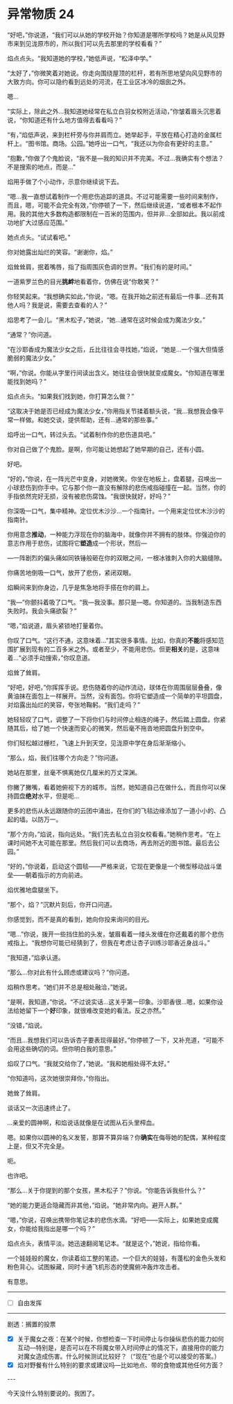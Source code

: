 # 异常物质 24

“好吧，”你说道，“我们可以从她的学校开始？你知道是哪所学校吗？她是从风见野市来到见泷原市的，所以我们可以先去那里的学校看看？”

焰点点头。“我知道她的学校，”她低声说，“松泽中学。”

“太好了，”你微笑着对她说。你走向围绕屋顶的栏杆，若有所思地望向风见野市的大致方向。你可以隐约看到远处的河流，在工业区冰冷的烟囱之外。

嗯...

“实际上，除此之外...我知道她经常在私立白羽女校附近活动，”你皱着眉头沉思着说，“你知道还有什么地方值得去看看吗？”

“有，”焰低声说，来到栏杆旁与你并肩而立。她举起手，平放在精心打造的金属栏杆上。“图书馆。商场。公园。”她呼出一口气，“我还以为你会有更好的主意。”

“抱歉，”你做了个鬼脸说，“我不是—我的知识并不完美。不过...我确实有个想法？不是搜索的地点，而是...”

焰用手做了个小动作，示意你继续说下去。

“嗯...我一直想试着制作一个用悲伤追踪的道具。不过可能需要一些时间来制作，而且，嗯，可能不会完全有效，”你停顿了一下，然后继续说道，“或者根本不起作用。我的其他大多数构造都限制在一百米的范围内，但并非...全部如此。我以前成功地扩大过感应范围。”

她点点头。“试试看吧。”

你对她露出灿烂的笑容。“谢谢你，焰。”

焰耸耸肩，抿着嘴唇，指了指周围灰色调的世界。“我们有的是时间。”

一道紫罗兰色的目光**挑衅**地看着你，仿佛在说“你敢笑？”

你轻笑起来。“我想确实如此，”你说，“嗯。在我开始之前还有最后一件事...还有其他人吗？我是说，需要去查看的人？”

焰思考了一会儿。“黑木松子，”她说，“她...通常在这时候会成为魔法少女。”

“通常？”你问道。

“在沙耶香成为魔法少女之后，丘比往往会寻找她，”焰说，“她是...一个强大但情感脆弱的魔法少女。”

“啊，”你说。你能从字里行间读出含义。她往往会很快就变成魔女。“你知道在哪里能找到她吗？”

焰点点头。“如果我们找到她，你打算怎么做？”

“这取决于她是否已经成为魔法少女，”你用指关节揉着额头说，“我...我想我会像平常一样做。和她交谈，提供帮助，还有...通常的那些事。”

焰呼出一口气，转过头去。“试着制作你的悲伤道具吧。”

你对自己做了个鬼脸。是啊，你可能让她想起了她早期的自己，还有小圆。

好吧。

“好的，”你说，在一阵光芒中变身，对她微笑。你坐在地板上，盘着腿，召唤出一小球悲伤到你手中。它与那个你一直没有解除的悲伤戒指碰撞在一起。当然，你的手指依然完好无损，没有被悲伤腐蚀。“我很快就好，好吗？”

你深吸一口气，集中精神。定位优木沙沙...一个指南针。一个用来定位优木沙沙的指南针。

你用意念**推动**，一种能力浮现在你的脑海中，就像你并不拥有的肢体。你强迫你的意志作用于悲伤，试图将它**塑造**成一个形状，然后—

—一阵剧烈的偏头痛如同铁锤般砸在你的双眼之间，一根冰锥刺入你的大脑缝隙。

你痛苦地倒吸一口气，放开了悲伤，紧闭双眼。

焰瞬间来到你身边，几乎是焦急地将手搭在你的肩上。

“我—”你颤抖着吸了口气。“我—我没事。那只是—嗯。你知道的。当我制造东西失败时。我会头痛欲裂？”

“嗯，”焰说道，眉头紧锁地打量着你。

你叹了口气。“这行不通，这意味着...”其实很多事情。比如，你真的**不能**将感知范围扩展到现有的二百多米之外。或者至少，不能用悲伤。但更**相关**的是，这意味着...“必须手动搜索，”你叹息道。

焰耸了耸肩。

“好吧，好吧，”你挥挥手说。悲伤随着你的动作流动，球体在你周围层层叠叠，像黄油抹在面包上一样展开。当然，没有面包。你将它塑造成一个简单的平坦圆盘，对焰露出灿烂的笑容，夸张地鞠躬。“我们走吗？”

她轻轻叹了口气，调整了一下将你们与时间停止相连的绳子，然后踏上圆盘。你紧随其后，给了她一个快速而安心的微笑，然后毫不拖沓地把圆盘升到空中。

你们轻松越过栅栏，飞速上升到天空，见泷原中学在身后渐渐缩小。

“那么，焰，我们往哪个方向走？”你问道。

她站在那里，丝毫不惧离她仅几厘米的万丈深渊。

你撇了撇嘴，看着她俯视下方的城市。当然，她知道自己在做什么，而且你可以保持圆盘**绝对**水平，但是呃...

更多的悲伤从永远跟随你的云团中涌出，在你们的飞毯边缘添加了一道小小的、凸起的墙。以防万一。

“那个方向，”焰说，指向远处。“我们先去私立白羽女校看看。”她稍作思考。“在上课时间她不太可能在那里。然后我们可以去商场，再去附近的图书馆。最后去公园。”

“好的，”你说着，启动这个圆毯——严格来说，它现在更像是一个微型移动战斗堡垒——朝着指示的方向前进。

焰优雅地盘腿坐下。

“那个，焰？”沉默片刻后，你开口问道。

你感觉到，而不是真的看到，她向你投来询问的目光。

“嗯...”你说，拨开一些挡住脸的头发，皱眉看着一缕头发缠在你还戴着的那个悲伤戒指上。“我想你可能已经猜到了，但我在考虑让杏子训练沙耶香近身战斗。”

“我知道，”焰承认道。

“那么...你对此有什么顾虑或建议吗？”你问道。

焰稍作思考。“她们并不总是相处融洽，”她说。

“是啊，我知道，”你说。“不过说实话...这关乎第一印象。沙耶香很...嗯，如果你设法给她留下一个**好**印象，就很难改变她的看法。反之亦然。”

“没错，”焰说。

“而且...我想我们可以告诉杏子要表现得最好。”你停顿了一下，又补充道，“可能不会用这些确切的词。但你明白我的意思。”

焰叹了口气。“我就交给你了，”她说。“我和她相处得不太好。”

“你知道吗，这次她很崇拜你，”你指出。

她耸了耸肩。

谈话又一次迅速终止了。

...亲爱的圆神啊，和焰说话就像是在试图从石头里榨血。

嗯。如果你以圆神的名义发誓，那算不算异端？你**确实**在侮辱她的配偶，某种程度上是，但又不完全是。

呃。

也许吧。

“那么...关于你提到的那个女孩，黑木松子？”你说。“你能告诉我些什么？”

“她的能力更适合隐藏而非其他，”焰说。“她非常内向。避开人群。”

“嗯，”你说，召唤出携带你笔记本的悲伤水滴。“好吧——实际上，如果她变成魔女，你能给我指出是哪一个吗？”

焰点点头，表情平淡。她迅速翻阅笔记本。“就是这个，”她说，指给你看。

一个娃娃般的魔女，你读着焰工整的笔迹。一个巨大的娃娃，有蓬松的金色头发和粉色背心。试图躲藏，同时卡通飞机形态的使魔俯冲轰炸攻击者。

有意思。

---

- [ ] 自由发挥

---

剧透：搁置的投票

- [x] 关于魔女之夜：在某个时候，你想检查一下时间停止与你操纵悲伤的能力如何互动—特别是，是否可以在不将魔女带入时间停止的情况下，直接用你的能力对魔女造成伤害。什么时候测试比较好？（“现在”也是个可以接受的答案。）
- [x] 焰对野餐有什么特别的要求或建议吗—比如地点、带的食物或其他任何方面？

---​

今天没什么特别要说的。我困了。

